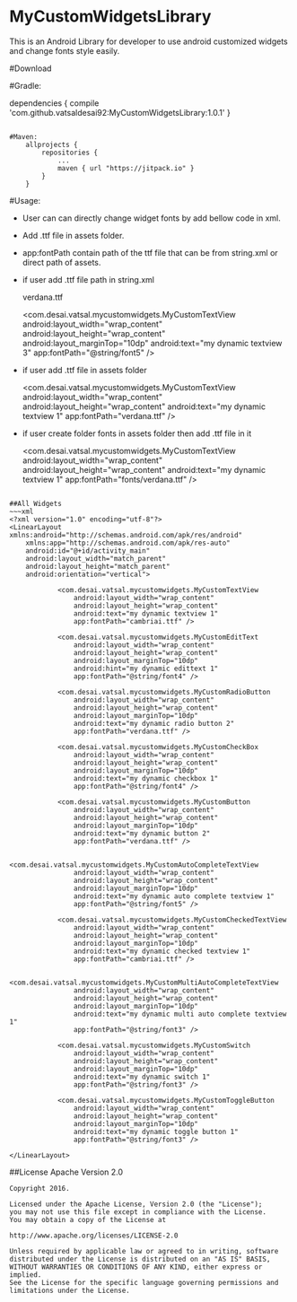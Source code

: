 # MyCustomWidgetsLibrary
This is an Android Library for developer to use android customized widgets and change fonts style easily.



#Download

#Gradle:

dependencies {
    compile 'com.github.vatsaldesai92:MyCustomWidgetsLibrary:1.0.1'
}
~~~

#Maven:
    allprojects {
		repositories {
			...
			maven { url "https://jitpack.io" }
		}
	}
~~~

#Usage:

- User can can directly change widget fonts by add bellow code in xml.
- Add .ttf file in assets folder.
- app:fontPath contain path of the ttf file that can be from string.xml or direct path of assets.

- if user add .ttf file path in string.xml

  <string name="font5">verdana.ttf</string>

  <com.desai.vatsal.mycustomwidgets.MyCustomTextView
  	android:layout_width="wrap_content"
        android:layout_height="wrap_content"
        android:layout_marginTop="10dp"
        android:text="my dynamic textview 3"
        app:fontPath="@string/font5" />

- if user add .ttf file in assets folder

  <com.desai.vatsal.mycustomwidgets.MyCustomTextView
  	android:layout_width="wrap_content"
        android:layout_height="wrap_content"
        android:text="my dynamic textview 1"
        app:fontPath="verdana.ttf" />

- if user create folder fonts in assets folder then add .ttf file in it

  <com.desai.vatsal.mycustomwidgets.MyCustomTextView
  	android:layout_width="wrap_content"
        android:layout_height="wrap_content"
        android:text="my dynamic textview 1"
        app:fontPath="fonts/verdana.ttf" />

~~~

##All Widgets
~~~xml
<?xml version="1.0" encoding="utf-8"?>
<LinearLayout xmlns:android="http://schemas.android.com/apk/res/android"
    xmlns:app="http://schemas.android.com/apk/res-auto"
    android:id="@+id/activity_main"
    android:layout_width="match_parent"
    android:layout_height="match_parent"
    android:orientation="vertical">

            <com.desai.vatsal.mycustomwidgets.MyCustomTextView
                android:layout_width="wrap_content"
                android:layout_height="wrap_content"
                android:text="my dynamic textview 1"
                app:fontPath="cambriai.ttf" />

            <com.desai.vatsal.mycustomwidgets.MyCustomEditText
                android:layout_width="wrap_content"
                android:layout_height="wrap_content"
                android:layout_marginTop="10dp"
                android:hint="my dynamic edittext 1"
                app:fontPath="@string/font4" />

            <com.desai.vatsal.mycustomwidgets.MyCustomRadioButton
                android:layout_width="wrap_content"
                android:layout_height="wrap_content"
                android:layout_marginTop="10dp"
                android:text="my dynamic radio button 2"
                app:fontPath="verdana.ttf" />

            <com.desai.vatsal.mycustomwidgets.MyCustomCheckBox
                android:layout_width="wrap_content"
                android:layout_height="wrap_content"
                android:layout_marginTop="10dp"
                android:text="my dynamic checkbox 1"
                app:fontPath="@string/font4" />

            <com.desai.vatsal.mycustomwidgets.MyCustomButton
                android:layout_width="wrap_content"
                android:layout_height="wrap_content"
                android:layout_marginTop="10dp"
                android:text="my dynamic button 2"
                app:fontPath="verdana.ttf" />

            <com.desai.vatsal.mycustomwidgets.MyCustomAutoCompleteTextView
                android:layout_width="wrap_content"
                android:layout_height="wrap_content"
                android:layout_marginTop="10dp"
                android:text="my dynamic auto complete textview 1"
                app:fontPath="@string/font5" />

            <com.desai.vatsal.mycustomwidgets.MyCustomCheckedTextView
                android:layout_width="wrap_content"
                android:layout_height="wrap_content"
                android:layout_marginTop="10dp"
                android:text="my dynamic checked textview 1"
                app:fontPath="cambriai.ttf" />

            <com.desai.vatsal.mycustomwidgets.MyCustomMultiAutoCompleteTextView
                android:layout_width="wrap_content"
                android:layout_height="wrap_content"
                android:layout_marginTop="10dp"
                android:text="my dynamic multi auto complete textview 1"
                app:fontPath="@string/font3" />

            <com.desai.vatsal.mycustomwidgets.MyCustomSwitch
                android:layout_width="wrap_content"
                android:layout_height="wrap_content"
                android:layout_marginTop="10dp"
                android:text="my dynamic switch 1"
                app:fontPath="@string/font3" />

            <com.desai.vatsal.mycustomwidgets.MyCustomToggleButton
                android:layout_width="wrap_content"
                android:layout_height="wrap_content"
                android:layout_marginTop="10dp"
                android:text="my dynamic toggle button 1"
                app:fontPath="@string/font3" />

</LinearLayout>
~~~

##License
    Apache Version 2.0

    Copyright 2016.

    Licensed under the Apache License, Version 2.0 (the "License");
    you may not use this file except in compliance with the License.
    You may obtain a copy of the License at

    http://www.apache.org/licenses/LICENSE-2.0

    Unless required by applicable law or agreed to in writing, software
    distributed under the License is distributed on an "AS IS" BASIS,
    WITHOUT WARRANTIES OR CONDITIONS OF ANY KIND, either express or implied.
    See the License for the specific language governing permissions and
    limitations under the License.
